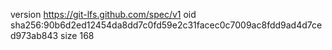 version https://git-lfs.github.com/spec/v1
oid sha256:90b6d2ed12454da8dd7c0fd59e2c31facec0c7009ac8fdd9ad4d7ced973ab843
size 168
